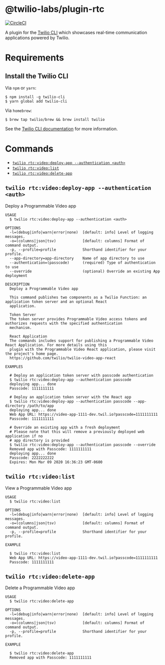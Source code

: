 # @twilio-labs/plugin-rtc
[![CircleCI](https://circleci.com/gh/twilio-labs/plugin-rtc/tree/master.svg?style=svg&circle-token=df6c2750596f1000c1cf13e45dc314e00f0a2204)](https://circleci.com/gh/twilio-labs/plugin-rtc/tree/master)

A plugin for the [Twilio CLI](https://github.com/twilio/twilio-cli) which showcases real-time communication applications powered by Twilio.

# Requirements

## Install the Twilio CLI

Via `npm` or `yarn`:

```sh-session
$ npm install -g twilio-cli
$ yarn global add twilio-cli
```

Via `homebrew`:

```sh-session
$ brew tap twilio/brew && brew install twilio
```

See the [Twilio CLI documentation](https://www.twilio.com/docs/twilio-cli/quickstart) for more information.

# Commands
  <!-- commands -->
* [`twilio rtc:video:deploy-app --authentication <auth>`](#twilio-rtcvideodeploy-app---authentication-auth)
* [`twilio rtc:video:list`](#twilio-rtcvideolist)
* [`twilio rtc:video:delete-app`](#twilio-rtcvideodelete-app)

## `twilio rtc:video:deploy-app --authentication <auth>`

Deploy a Programmable Video app 

```
USAGE
  $ twilio rtc:video:deploy-app --authentication <auth>

OPTIONS
  -l=(debug|info|warn|error|none)  [default: info] Level of logging messages.
  -o=(columns|json|tsv)            [default: columns] Format of command output.
  -p, --profile=profile            Shorthand identifier for your profile.
  --app-directory=app-directory    Name of app directory to use
  --authentication=(passcode)      (required) Type of authentication to use
  --override                       (optional) Override an existing App deployment

DESCRIPTION
  Deploy a Programmable Video app 

  This command publishes two components as a Twilio Function: an application token server and an optional React 
  application.

  Token Server
  The token server provides Programmable Video access tokens and authorizes requests with the specified authentication 
  mechanism.

  React Application
  The commands includes support for publishing a Programmable Video React Application. For more details using this 
  plugin with the Programmable Video React application, please visit the project's home page. 
  https://github.com/twilio/twilio-video-app-react

EXAMPLES

  # Deploy an application token server with passcode authentication
  $ twilio rtc:video:deploy-app --authentication passcode
  deploying app... done
  Passcode: 1111111111

  # Deploy an application token server with the React app
  $ twilio rtc:video:deploy-app --authentication passcode --app-directory /path/to/app
  deploying app... done
  Web App URL: https://video-app-1111-dev.twil.io?passcode=1111111111
  Passcode: 1111111111

  # Override an existing app with a fresh deployment
  # Please note that this will remove a previously deployed web application if no
  # app directory is provided
  $ twilio rtc:video:deploy-app --authentication passcode --override 
  Removed app with Passcode: 1111111111
  deploying app... done
  Passcode: 2222222222
  Expires: Mon Mar 09 2020 16:36:23 GMT-0600
```

## `twilio rtc:video:list`

View a Programmable Video app

```
USAGE
  $ twilio rtc:video:list

OPTIONS
  -l=(debug|info|warn|error|none)  [default: info] Level of logging messages.
  -o=(columns|json|tsv)            [default: columns] Format of command output.
  -p, --profile=profile            Shorthand identifier for your profile.

EXAMPLE

  $ twilio rtc:video:list
  Web App URL: https://video-app-1111-dev.twil.io?passcode=1111111111
  Passcode: 1111111111
```

## `twilio rtc:video:delete-app`

Delete a Programmable Video app

```
USAGE
  $ twilio rtc:video:delete-app

OPTIONS
  -l=(debug|info|warn|error|none)  [default: info] Level of logging messages.
  -o=(columns|json|tsv)            [default: columns] Format of command output.
  -p, --profile=profile            Shorthand identifier for your profile.

EXAMPLE

  $ twilio rtc:video:delete-app
  Removed app with Passcode: 1111111111
```
<!-- commandsstop -->
